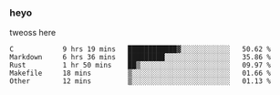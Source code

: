 ### heyo
tweoss here

<!--START_SECTION:waka-->

```text
C            9 hrs 19 mins   ████████████▓░░░░░░░░░░░░   50.62 %
Markdown     6 hrs 36 mins   █████████░░░░░░░░░░░░░░░░   35.86 %
Rust         1 hr 50 mins    ██▒░░░░░░░░░░░░░░░░░░░░░░   09.97 %
Makefile     18 mins         ▒░░░░░░░░░░░░░░░░░░░░░░░░   01.66 %
Other        12 mins         ▒░░░░░░░░░░░░░░░░░░░░░░░░   01.13 %
```

<!--END_SECTION:waka-->

<!--
**Tweoss/tweoss** is a ✨ _special_ ✨ repository because its `README.md` (this file) appears on your GitHub profile.

Here are some ideas to get you started:

- 🔭 I’m currently working on ...
- 🌱 I’m currently learning ...
- 👯 I’m looking to collaborate on ...
- 🤔 I’m looking for help with ...
- 💬 Ask me about ...
- 📫 How to reach me: ...
- 😄 Pronouns: ...
- ⚡ Fun fact: ...
-->

